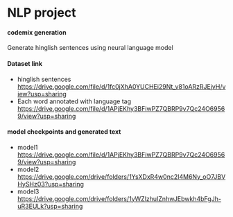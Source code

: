 
# NLP project

#### codemix generation
Generate hinglish sentences using neural language model
#### Dataset link

 -   hinglish sentences https://drive.google.com/file/d/1fc0jXhA0YUCHEi29Nt_v81oARzRJEjvH/view?usp=sharing
 - Each word annotated with language tag 
https://drive.google.com/file/d/1APjEKhy3BFiwPZ7QBRP9v7Qc24O69569/view?usp=sharing

#### model checkpoints and generated text
- model1  https://drive.google.com/file/d/1APjEKhy3BFiwPZ7QBRP9v7Qc24O69569/view?usp=sharing
- model2 
https://drive.google.com/drive/folders/1YsXDxR4w0nc2I4M6Ny_oO7JBVHySHz03?usp=sharing
- model3
https://drive.google.com/drive/folders/1yWZlzhuIZnhwJEbwkh4bFgJh-uR3EULk?usp=sharing
